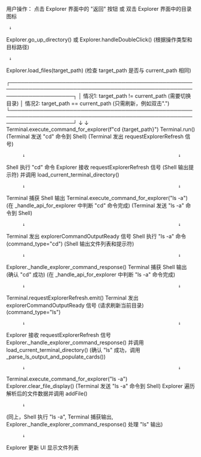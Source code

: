 用户操作：
  点击 Explorer 界面中的 "返回" 按钮
        或
  双击 Explorer 界面中的目录图标

     ↓

Explorer.go_up_directory() 或 Explorer.handleDoubleClick()
  (根据操作类型和目标路径)

     ↓

Explorer.load_files(target_path)
  (检查 target_path 是否与 current_path 相同)
  
  ┌─────────────────────────────────────────────────────────────────────────────────────────────────────────────────────┐
  │ 情况1: target_path != current_path (需要切换目录)         │  情况2: target_path == current_path (只需刷新，例如双击".")
  └─────────────────────────────────────────────────────────────────────────────────────────────────────────────────────┘
          ↓                                                         ↓
Terminal.execute_command_for_explorer(f"cd {target_path}")          Terminal.run()
  (Terminal 发送 "cd" 命令到 Shell)                             (Terminal 发出 requestExplorerRefresh 信号)

          ↓                                                         ↓

Shell 执行 "cd" 命令                                         Explorer 接收 requestExplorerRefresh 信号
  (Shell 输出提示符)                                           并调用 load_current_terminal_directory()

          ↓                                                         ↓

Terminal 捕获 Shell 输出                                   Terminal.execute_command_for_explorer("ls -a")
  (在 _handle_api_for_explorer 中判断 "cd" 命令完成)       (Terminal 发送 "ls -a" 命令到 Shell)

          ↓                                                         ↓

Terminal 发出 explorerCommandOutputReady 信号               Shell 执行 "ls -a" 命令
  (command_type="cd")                                       (Shell 输出文件列表和提示符)

          ↓                                                         ↓

Explorer._handle_explorer_command_response()                Terminal 捕获 Shell 输出
  (确认 "cd" 成功)                                          (在 _handle_api_for_explorer 中判断 "ls -a" 命令完成)

          ↓                                                         ↓

Terminal.requestExplorerRefresh.emit()                     Terminal 发出 explorerCommandOutputReady 信号
  (请求刷新当前目录)                                          (command_type="ls")

          ↓                                                         ↓

Explorer 接收 requestExplorerRefresh 信号                      Explorer._handle_explorer_command_response()
  并调用 load_current_terminal_directory()                     (确认 "ls" 成功，调用 _parse_ls_output_and_populate_cards())

          ↓                                                         ↓

Terminal.execute_command_for_explorer("ls -a")              Explorer.clear_file_display()
  (Terminal 发送 "ls -a" 命令到 Shell)                       Explorer 遍历解析后的文件数据并调用 addFile()

          ↓

(同上，Shell 执行 "ls -a", Terminal 捕获输出,
  Explorer._handle_explorer_command_response() 处理 "ls" 输出)

          ↓

Explorer 更新 UI 显示文件列表